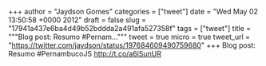 
+++
author = "Jaydson Gomes"
categories = ["tweet"]
date = "Wed May 02 13:50:58 +0000 2012"
draft = false
slug = "17941a437e6ba4d49b52bddda2a491afa527358f"
tags = ["tweet"]
title = """Blog post: Resumo #Pernam..."""
tweet = true
micro = true
tweet_url = "https://twitter.com/jaydson/status/197684609490759680"
+++
Blog post: Resumo #PernambucoJS http://t.co/a6iSunUR
